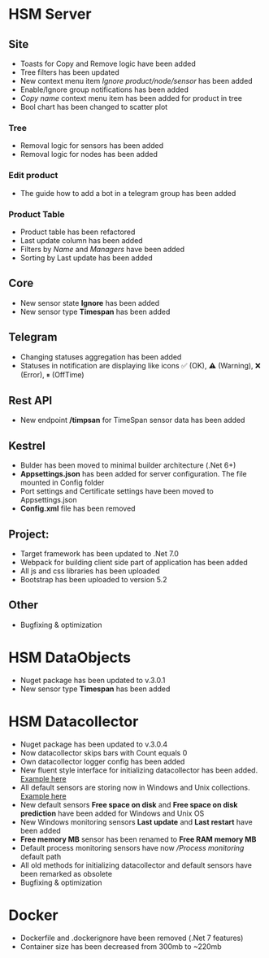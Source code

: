 # HSM Server

## Site

* Toasts for Copy and Remove logic have been added
* Tree filters has been updated
* New context menu item *Ignore product/node/sensor* has been added
* Enable/Ignore group notifications has been added
* *Copy name* context menu item has been added for product in tree
* Bool chart has been changed to scatter plot

### Tree

* Removal logic for sensors has been added
* Removal logic for nodes has been added

### Edit product

* The guide how to add a bot in a telegram group has been added

### Product Table

* Product table has been refactored
* Last update column has been added
* Filters by *Name* and *Managers* have been added
* Sorting by Last update has been added

## Core

* New sensor state **Ignore** has been added
* New sensor type **Timespan** has been added

## Telegram

* Changing statuses aggregation has been added
* Statuses in notification are displaying like icons ✅ (OK), ⚠️ (Warning), ❌ (Error), ⏸ (OffTime)

## Rest API

* New endpoint **/timpsan** for TimeSpan sensor data has been added

## Kestrel

* Bulder has been moved to minimal builder architecture (.Net 6+)
* **Appsettings.json** has been added for server configuration. The file mounted in Config folder
* Port settings and Certificate settings have been moved to Appsettings.json
* **Config.xml** file has been removed

## Project:

* Target framework has been updated to .Net 7.0
* Webpack for building client side part of application has been added
* All js and css libraries has been uploaded
* Bootstrap has been uploaded to version 5.2

## Other

* Bugfixing & optimization

# HSM DataObjects

* Nuget package has been updated to v.3.0.1
* New sensor type **Timespan** has been added

# HSM Datacollector

* Nuget package has been updated to v.3.0.4
* Now datacollector skips bars with Count equals 0
* Own datacollector logger config has been added
* New fluent style interface for initializing datacollector has been added. [Example here](https://github.com/SoftFx/Hierarchical-Sensor-Monitoring/wiki/How-to-use-Datacollector)
* All default sensors are storing now in Windows and Unix collections. [Example here](https://github.com/SoftFx/Hierarchical-Sensor-Monitoring/wiki/Default-sensors-collection)
* New default sensors **Free space on disk** and **Free space on disk prediction** have been added for Windows and Unix OS
* New Windows monitoring sensors **Last update** and **Last restart** have been added
* **Free memory MB** sensor has been renamed to **Free RAM memory MB**
* Default process monitoring sensors have now */Process monitoring* default path
* All old methods for initializing datacollector and default sensors have been remarked as obsolete
* Bugfixing & optimization

# Docker

* Dockerfile and .dockerignore have been removed (.Net 7 features)
* Container size has been decreased from 300mb to ~220mb